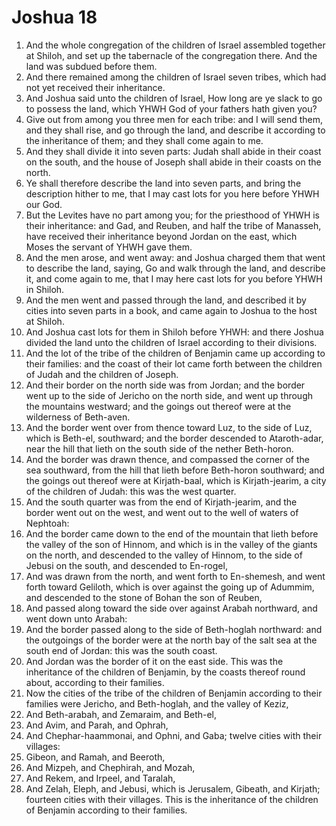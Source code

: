 ﻿# Joshua 18
1. And the whole congregation of the children of Israel assembled together at Shiloh, and set up the tabernacle of the congregation there. And the land was subdued before them. 
2. And there remained among the children of Israel seven tribes, which had not yet received their inheritance. 
3. And Joshua said unto the children of Israel, How long are ye slack to go to possess the land, which YHWH God of your fathers hath given you? 
4. Give out from among you three men for each tribe: and I will send them, and they shall rise, and go through the land, and describe it according to the inheritance of them; and they shall come again to me. 
5. And they shall divide it into seven parts: Judah shall abide in their coast on the south, and the house of Joseph shall abide in their coasts on the north. 
6. Ye shall therefore describe the land into seven parts, and bring the description hither to me, that I may cast lots for you here before YHWH our God. 
7. But the Levites have no part among you; for the priesthood of YHWH is their inheritance: and Gad, and Reuben, and half the tribe of Manasseh, have received their inheritance beyond Jordan on the east, which Moses the servant of YHWH gave them. 
8.  And the men arose, and went away: and Joshua charged them that went to describe the land, saying, Go and walk through the land, and describe it, and come again to me, that I may here cast lots for you before YHWH in Shiloh. 
9. And the men went and passed through the land, and described it by cities into seven parts in a book, and came again to Joshua to the host at Shiloh. 
10.  And Joshua cast lots for them in Shiloh before YHWH: and there Joshua divided the land unto the children of Israel according to their divisions. 
11.  And the lot of the tribe of the children of Benjamin came up according to their families: and the coast of their lot came forth between the children of Judah and the children of Joseph. 
12. And their border on the north side was from Jordan; and the border went up to the side of Jericho on the north side, and went up through the mountains westward; and the goings out thereof were at the wilderness of Beth-aven. 
13. And the border went over from thence toward Luz, to the side of Luz, which is Beth-el, southward; and the border descended to Ataroth-adar, near the hill that lieth on the south side of the nether Beth-horon. 
14. And the border was drawn thence, and compassed the corner of the sea southward, from the hill that lieth before Beth-horon southward; and the goings out thereof were at Kirjath-baal, which is Kirjath-jearim, a city of the children of Judah: this was the west quarter. 
15. And the south quarter was from the end of Kirjath-jearim, and the border went out on the west, and went out to the well of waters of Nephtoah: 
16. And the border came down to the end of the mountain that lieth before the valley of the son of Hinnom, and which is in the valley of the giants on the north, and descended to the valley of Hinnom, to the side of Jebusi on the south, and descended to En-rogel, 
17. And was drawn from the north, and went forth to En-shemesh, and went forth toward Geliloth, which is over against the going up of Adummim, and descended to the stone of Bohan the son of Reuben, 
18. And passed along toward the side over against Arabah northward, and went down unto Arabah: 
19. And the border passed along to the side of Beth-hoglah northward: and the outgoings of the border were at the north bay of the salt sea at the south end of Jordan: this was the south coast. 
20. And Jordan was the border of it on the east side. This was the inheritance of the children of Benjamin, by the coasts thereof round about, according to their families. 
21. Now the cities of the tribe of the children of Benjamin according to their families were Jericho, and Beth-hoglah, and the valley of Keziz, 
22. And Beth-arabah, and Zemaraim, and Beth-el, 
23. And Avim, and Parah, and Ophrah, 
24. And Chephar-haammonai, and Ophni, and Gaba; twelve cities with their villages: 
25. Gibeon, and Ramah, and Beeroth, 
26. And Mizpeh, and Chephirah, and Mozah, 
27. And Rekem, and Irpeel, and Taralah, 
28. And Zelah, Eleph, and Jebusi, which is Jerusalem, Gibeath, and Kirjath; fourteen cities with their villages. This is the inheritance of the children of Benjamin according to their families. 
